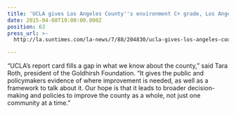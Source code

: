 ```yaml
---
title: 'UCLA gives Los Angeles County''s environment C+ grade, Los Angeles Sun Times'
date: 2015-04-08T19:00:00.000Z
position: 63
press_url: >-
  http://la.suntimes.com/la-news/7/88/204830/ucla-gives-los-angeles-countys-environment-c-grade/

---
```




“UCLA’s report card fills a gap in what we know about the county,” said Tara Roth, president of the Goldhirsh Foundation. “It gives the public and policymakers evidence of where improvement is needed, as well as a framework to talk about it. Our hope is that it leads to broader decision-making and policies to improve the county as a whole, not just one community at a time.”

